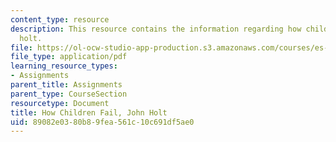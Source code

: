 ```yaml
---
content_type: resource
description: This resource contains the information regarding how children fail, john
  holt.
file: https://ol-ocw-studio-app-production.s3.amazonaws.com/courses/es-291-learning-seminar-experiments-in-education-spring-2003/89082e0380b89fea561c10c691df5ae0_MITES_291S03_1b_holt.pdf
file_type: application/pdf
learning_resource_types:
- Assignments
parent_title: Assignments
parent_type: CourseSection
resourcetype: Document
title: How Children Fail, John Holt
uid: 89082e03-80b8-9fea-561c-10c691df5ae0
---
```

